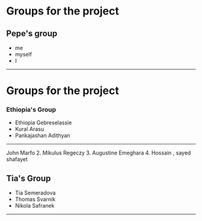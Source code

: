 # Groups for the project

## Pepe's group

- me
- myself
- I

---
# Groups for the project

### Ethiopia's Group

- Ethiopia Gebreselassie
- Kural Arasu
- Pankajashan Adithyan

---

John Marfo
2. Mikulus Regeczy
3. Augustine Emeghara
4. Hossain , sayed shafayet

## Tia's Group

- Tia Semeradova
- Thomas Svarnik
- Nikola Safranek

---
